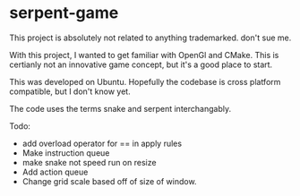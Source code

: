 # serpent-game

This project is absolutely not related to anything trademarked. don't sue me.

With this project, I wanted to get familiar with OpenGl and CMake.
This is certianly not an innovative game concept, but it's a good place to start.

This was developed on Ubuntu. Hopefully the codebase is cross platform compatible, but I don't know yet.

The code uses the terms snake and serpent interchangably.

Todo:

- add overload operator for == in apply rules
- Make instruction queue
- make snake not speed run on resize
- Add action queue
- Change grid scale based off of size of window.

